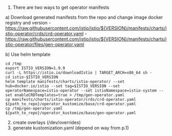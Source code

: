 1. There are two ways to get operator manifests

  a) Download generated manifests from the repo and change image docker registry and version
    - https://raw.githubusercontent.com/istio/istio/${VERSION}/manifests/charts/istio-operator/crds/crd-operator.yaml
    - https://raw.githubusercontent.com/istio/istio/${VERSION}/manifests/charts/istio-operator/files/gen-operator.yaml

  b) Use helm template
  ```
  cd /tmp
  export ISTIO_VERSION=1.9.9
  curl -L https://istio.io/downloadIstio | TARGET_ARCH=x86_64 sh -
  cd istio-$ISTIO_VERSION
  helm template manifests/charts/istio-operator/ --set hub=docker.io/istio --set tag=$ISTIO_VERSION --set operatorNamespace=istio-operator --set istioNamespace=istio-system --set enableCRDTemplates=true > /tmp/gen-operator.yaml
  cp manifests/charts/istio-operator/crds/crd-operator.yaml  ${path_to_repo}/operator_kustomize/base/crd-operator.yaml
  cp /tmp/gen-operator.yaml  ${path_to_repo}/operator_kustomize/base/gen-operator.yaml
```
2. create overlays (/dev/overrides)
3. generate kustomization.yaml (depend on way from p.1)
